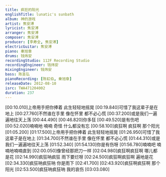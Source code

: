 ```yaml
---
title: 疯狂的阳光
englishTitle: lunatic's sunbath
album: 神的游戏
artist: 焦安溥
lyricist: 焦安溥
arranger: 焦安溥
composer: 焦安溥
producer: [李寿全, 焦安溥]
electricGuitar: 焦安溥
piano: 秦旭章
drums: 钱炜安
recordingStudio: 112F Recording Studio
recordingEngineer: 钱炜安
mixingEngineer: 钱炜安
bass: 陈圣弘
pianoRecording: [陈虹伯, 秦旭章]
releaseDate: 2012-08-10
isrc: TWA471204002
duration: 237
---
```

[00:10.010]上帝用手把你捧着 此生轻轻地摇晃
[00:19.840]可惜了我这辈子是在地上
[00:27.760]不然谁在手里 像在怀里 都不必心慌
[00:37.200]或是我们一遍遍地往天上荡
[00:44.490]
[00:46.820]你多狂
[00:49.520]是有伤吧
[00:52.020]喃喃地 喃喃 奇怪 什么都没有忘
[00:58.100]疯狂啊 疯狂啊 那个阳光
[01:05.200]
[01:17.500]上帝用手把你捧着 此生轻轻地摇晃
[01:26.950]可惜了我这辈子是在地上
[01:34.700]不然谁在手里 像在怀里 都不必心慌
[01:44.310]或是我们一遍遍地往天上荡
[01:52.340]
[01:54.130]你是有伤呀
[01:56.780]喃喃吧 喃喃地喃喃直到
[02:00.050]像曾经那把刀一样
[02:04.980]疯狂啊疯狂啊 哪儿都是花
[02:14.990]疯狂呐疯狂 雨下要烂呀
[02:24.500]疯狂啊疯狂啊 遍地是花
[02:34.330]疯狂呐疯狂呐 你是雨下
[02:41.700]
[02:43.920]疯狂啊疯狂啊 那个阳光
[02:53.500]疯狂呐疯狂呐 我的哀伤
[03:03.080]